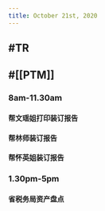 ```yaml
---
title: October 21st, 2020
---
```


## #TR

## #[[PTM]]
### 8am-11.30am
#### 帮文瑶姐打印装订报告

#### 帮林师装订报告

#### 帮怀英姐装订报告

### 1.30pm-5pm
#### 省税务局资产盘点
